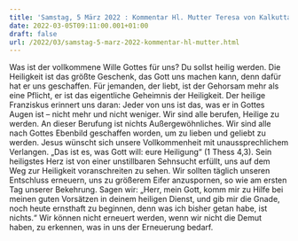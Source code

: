 ```yaml
---
title: 'Samstag, 5 März 2022 : Kommentar Hl. Mutter Teresa von Kalkutta'
date: 2022-03-05T09:11:00.001+01:00
draft: false
url: /2022/03/samstag-5-marz-2022-kommentar-hl-mutter.html
---
```


Was ist der vollkommene Wille Gottes für uns? Du sollst heilig werden. Die Heiligkeit ist das größte Geschenk, das Gott uns machen kann, denn dafür hat er uns geschaffen. Für jemanden, der liebt, ist der Gehorsam mehr als eine Pflicht, er ist das eigentliche Geheimnis der Heiligkeit. Der heilige Franziskus erinnert uns daran: Jeder von uns ist das, was er in Gottes Augen ist – nicht mehr und nicht weniger. Wir sind alle berufen, Heilige zu werden. An dieser Berufung ist nichts Außergewöhnliches. Wir sind alle nach Gottes Ebenbild geschaffen worden, um zu lieben und geliebt zu werden. Jesus wünscht sich unsere Vollkommenheit mit unaussprechlichem Verlangen. „Das ist es, was Gott will: eure Heiligung“ (1 Thess 4,3). Sein heiligstes Herz ist von einer unstillbaren Sehnsucht erfüllt, uns auf dem Weg zur Heiligkeit voranschreiten zu sehen. Wir sollten täglich unseren Entschluss erneuern, uns zu größerem Eifer anzuspornen, so wie am ersten Tag unserer Bekehrung. Sagen wir: „Herr, mein Gott, komm mir zu Hilfe bei meinen guten Vorsätzen in deinem heiligen Dienst, und gib mir die Gnade, noch heute ernsthaft zu beginnen, denn was ich bisher getan habe, ist nichts.“ Wir können nicht erneuert werden, wenn wir nicht die Demut haben, zu erkennen, was in uns der Erneuerung bedarf.